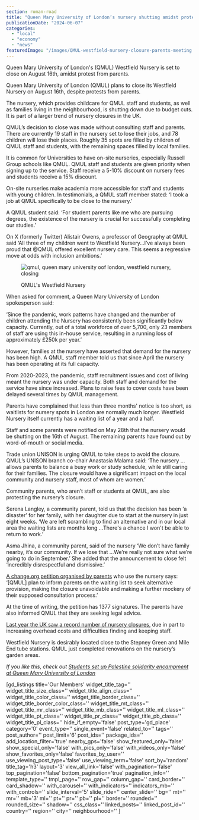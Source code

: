 ```yaml
---
section: roman-road
title: "Queen Mary University of London’s nursery shutting amidst protest"
publicationDate: "2024-06-07"
categories: 
  - "local"
  - "economy"
  - "news"
featuredImage: "/images/QMUL-westfield-nursery-closure-parents-meeting.jpg"
---
```


Queen Mary University of London's (QMUL) Westfield Nursery is set to close on August 16th, amidst protest from parents.

Queen Mary University of London (QMUL) plans to close its Westfield Nursery on August 16th, despite protests from parents.  

The nursery, which provides childcare for QMUL staff and students, as well as families living in the neighbourhood, is shutting down due to budget cuts. It is part of a larger trend of nursery closures in the UK. 

QMUL’s decision to close was made without consulting staff and parents. There are currently 19 staff in the nursery set to lose their jobs, and 78 children will lose their places. Roughly 35 spots are filled by children of QMUL staff and students, with the remaining spaces filled by local families. 

It is common for Universities to have on-site nurseries, especially Russell Group schools like QMUL. QMUL staff and students are given priority when signing up to the service. Staff receive a 5-10% discount on nursery fees and students receive a 15% discount. 

On-site nurseries make academia more accessible for staff and students with young children. In testimonials, a QMUL staff member stated: ‘I took a job at QMUL specifically to be close to the nursery.’ 

A QMUL student said: ‘For student parents like me who are pursuing degrees, the existence of the nursery is crucial for successfully completing our studies.’

On X (formerly Twitter) Alistair Owens, a professor of Geography at QMUL said ‘All three of my children went to Westfield Nursery…I’ve always been proud that @QMUL offered excellent nursery care. This seems a regressive move at odds with inclusion ambitions.’

<figure>

![qmul, queen mary university oof london, westfield nursery, closing](/images/qmul-westfield-nursery-closure-1024x683.jpg)

<figcaption>

QMUL's Westfield Nursery

</figcaption>

</figure>

When asked for comment, a Queen Mary University of London spokesperson said: 

‘Since the pandemic, work patterns have changed and the number of children attending the Nursery has consistently been significantly below capacity. Currently, out of a total workforce of over 5,700, only 23 members of staff are using this in-house service, resulting in a running loss of approximately £250k per year.’

However, families at the nursery have asserted that demand for the nursery has been high. A QMUL staff member told us that since April the nursery has been operating at its full capacity. 

From 2020-2023, the pandemic, staff recruitment issues and cost of living meant the nursery was under capacity. Both staff and demand for the service have since increased. Plans to raise fees to cover costs have been delayed several times by QMUL management. 

Parents have complained that less than three months' notice is too short, as waitlists for nursery spots in London are normally much longer. Westfield Nursery itself currently has a waiting list of a year and a half. 

Staff and some parents were notified on May 28th that the nursery would be shutting on the 16th of August. The remaining parents have found out by word-of-mouth or social media. 

Trade union UNISON is urging QMUL to take steps to avoid the closure. QMUL’s UNISON branch co-chair Anastasia Malama said: ‘The nursery …allows parents to balance a busy work or study schedule, while still caring for their families. The closure would have a significant impact on the local community and nursery staff, most of whom are women.’

Community parents, who aren’t staff or students at QMUL, are also protesting the nursery’s closure. 

Serena Langley, a community parent, told us that the decision has been ‘a disaster’ for her family, with her daughter due to start at the nursery in just eight weeks. ‘We are left scrambling to find an alternative and in our local area the waiting lists are months long ...There's a chance I won't be able to return to work.’

Asma Jhina, a community parent, said of the nursery ‘We don’t have family nearby, it’s our community. If we lose that …We’re really not sure what we’re going to do in September.’ She added that the announcement to close felt ‘incredibly disrespectful and dismissive.’ 

[A change.org petition organised by parents](https://www.change.org/p/save-westfield-nursery-queen-mary-university-don-t-evict-our-toddlers?recruiter=1323438422&utm_campaign=signature_receipt&utm_medium=twitter&utm_source=share_petition) who use the nursery says: ‘\[QMUL\] plan to inform parents on the waiting list to seek alternative provision, making the closure unavoidable and making a further mockery of their supposed consultation process.’ 

At the time of writing, the petition has 1377 signatures. The parents have also informed QMUL that they are seeking legal advice. 

[Last year the UK saw a record number of nursery closures,](https://news.sky.com/story/councils-fear-significant-nursery-closures-will-undermine-childcare-expansion-plan-12914766) due in part to increasing overhead costs and difficulties finding and keeping staff. 

Westfield Nursery is desirably located close to the Stepney Green and Mile End tube stations. QMUL just completed renovations on the nursery’s garden areas. 

_If you like this, check out [Students set up Palestine solidarity encampment at Queen Mary University of London](https://romanroadlondon.com/queen-mary-university-palestine-solidarity-encampment/)_

\[gd\_listings title='Our Members' widget\_title\_tag='' widget\_title\_size\_class='' widget\_title\_align\_class='' widget\_title\_color\_class='' widget\_title\_border\_class='' widget\_title\_border\_color\_class='' widget\_title\_mt\_class='' widget\_title\_mr\_class='' widget\_title\_mb\_class='' widget\_title\_ml\_class='' widget\_title\_pt\_class='' widget\_title\_pr\_class='' widget\_title\_pb\_class='' widget\_title\_pl\_class='' hide\_if\_empty='false' post\_type='gd\_place' category='0' event\_type='' single\_event='false' related\_to='' tags='' post\_author='' post\_limit='6' post\_ids='' package\_ids='' add\_location\_filter='true' nearby\_gps='false' show\_featured\_only='false' show\_special\_only='false' with\_pics\_only='false' with\_videos\_only='false' show\_favorites\_only='false' favorites\_by\_user='' use\_viewing\_post\_type='false' use\_viewing\_term='false' sort\_by='random' title\_tag='h3' layout='3' view\_all\_link='false' with\_pagination='false' top\_pagination='false' bottom\_pagination='true' pagination\_info='' template\_type='' tmpl\_page='' row\_gap='' column\_gap='' card\_border='' card\_shadow='' with\_carousel='' with\_indicators='' indicators\_mb='' with\_controls='' slide\_interval='5' slide\_ride='' center\_slide='' bg='' mt='' mr='' mb='3' ml='' pt='' pr='' pb='' pl='' border='' rounded='' rounded\_size='' shadow='' css\_class='' linked\_posts='' linked\_post\_id='' country='' region='' city='' neighbourhood='' \]
